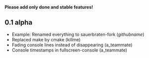 **Please add only done and stable features!**

## 0.1 alpha

* Example: Renamed everything to sauerbraten-fork (_githubname_)
* Replaced make by cmake (killme) 
* Fading console lines instead of disappearing (a_teammate)
* Console timestamps in fullscreen-console (a_teammate)
